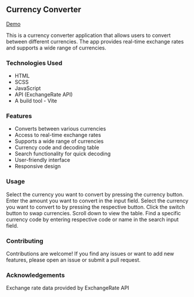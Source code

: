 ## Currency Converter
[Demo](https://exchange-rate-nine.vercel.app)

This is a currency converter application that allows users to convert between different currencies. 
The app provides real-time exchange rates and supports a wide range of currencies.

### Technologies Used
- HTML
- SCSS
- JavaScript
- API (ExchangeRate API)
- A build tool - Vite

### Features
- Converts between various currencies
- Access to real-time exchange rates
- Supports a wide range of currencies
- Currency code and decoding table
- Search functionality for quick decoding
- User-friendly interface
- Responsive design

### Usage
Select the currency you want to convert by pressing the currency button.
Enter the amount you want to convert in the input field.
Select the currency you want to convert to by pressing the respective button.
Click the switch button to swap currencies.
Scroll down to view the table.
Find a specific currency code by entering respective code or name in the search input field.

### Contributing
Contributions are welcome! 
If you find any issues or want to add new features, please open an issue or submit a pull request.

### Acknowledgements
Exchange rate data provided by ExchangeRate API
